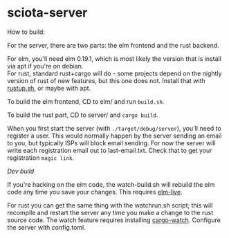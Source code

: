 # sciota-server

How to build:

For the server, there are two parts: the elm frontend and the rust backend.  

For elm, you'll need elm 0.19.1, which is most likely the version that is install via apt if you're on debian.  
For rust, standard rust+cargo will do - some projects depend on the nightly version of rust of new features, but this one does not.  Install that with [rustup.sh](https://rustup.rs/), or maybe with apt.

To build the elm frontend, CD to elm/ and run `build.sh`.  

To build the rust part, CD to server/ and `cargo build`.  

When you first start the server (with `./target/debug/server`), you'll need to register a user.  This would normally happen by the server sending an email to you, but typically ISPs will block email sending.  For now the server will write each registration email out to last-email.txt.  Check that to get your registration `magic link`.

*Dev build*

If you're hacking on the elm code, the watch-build.sh will rebuild the elm code any time you save your changes.  This requires [elm-live](https://www.elm-live.com/).  

For rust you can get the same thing with the watchrun.sh script; this will recompile and restart the server any time you make a change to the rust source code.  The watch feature requires installing [cargo-watch](https://github.com/passcod/cargo-watch).  Configure the server with config.toml.

